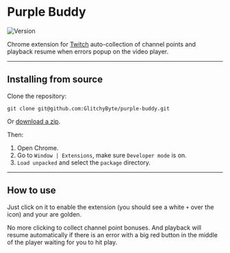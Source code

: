 # Purple Buddy

![Version](https://img.shields.io/badge/Version-1.0-blue)

Chrome extension for [Twitch](https://twitch.com/) auto-collection of channel points and playback resume when errors popup on the video player.

---
## Installing from source

Clone the repository:

    git clone git@github.com:GlitchyByte/purple-buddy.git

Or [download a zip](https://github.com/GlitchyByte/purple-buddy/archive/refs/heads/main.zip).

Then:

1. Open Chrome.
2. Go to `Window | Extensions`, make sure `Developer mode` is on.
3. `Load unpacked` and select the `package` directory.

---
## How to use

Just click on it to enable the extension (you should see a white `+` over the icon) and your are golden.

No more clicking to collect channel point bonuses. And playback will resume automatically if there is an error with a big red button in the middle of the player waiting for you to hit play.
